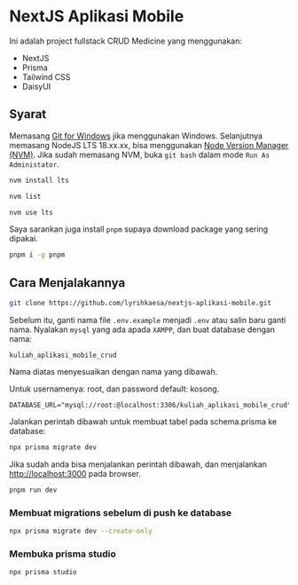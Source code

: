 # NextJS Aplikasi Mobile

Ini adalah project fullstack CRUD Medicine yang menggunakan:

- NextJS
- Prisma
- Tailwind CSS
- DaisyUI

## Syarat

Memasang [Git for Windows](https://git-scm.com/download/win) jika menggunakan Windows. Selanjutnya memasang NodeJS LTS 18.xx.xx, bisa menggunakan [Node Version Manager (NVM)](https://github.com/coreybutler/nvm-windows/releases).
Jika sudah memasang NVM, buka `git bash` dalam mode `Run As Administator`.

```bash
nvm install lts
```

```bash
nvm list
```

```bash
nvm use lts
```

Saya sarankan juga install `pnpm` supaya download package yang sering dipakai.

```bash
pnpm i -g pnpm
```

## Cara Menjalakannya

```bash
git clone https://github.com/lyrihkaesa/nextjs-aplikasi-mobile.git
```

Sebelum itu, ganti nama file `.env.example` menjadi `.env` atau salin baru ganti nama.
Nyalakan `mysql` yang ada apada `XAMPP`, dan buat database dengan nama:

```text
kuliah_aplikasi_mobile_crud
```

Nama diatas menyesuaikan dengan nama yang dibawah.

Untuk usernamenya: root, dan password default: kosong.

```env
DATABASE_URL="mysql://root:@localhost:3306/kuliah_aplikasi_mobile_crud"
```

Jalankan perintah dibawah untuk membuat tabel pada schema.prisma ke database:

```bash
npx prisma migrate dev
```

Jika sudah anda bisa menjalankan perintah dibawah, dan menjalankan [http://localhost:3000](http://localhost:3000) pada browser.

```bash
pnpm run dev
```

### Membuat migrations sebelum di push ke database

```bash
npx prisma migrate dev --create-only
```

### Membuka prisma studio

```bash
npx prisma studio
```
